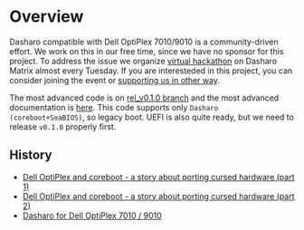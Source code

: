 # Overview

<!--

_**TBD**: this page should contain most important information about Dasharo OSF
support for Dell OptiPlex 7010/9010 including presentations, demos, external
resources, reviews etc. Currently it just points to subsecations of the
documentation._

-->

Dasharo compatible with Dell OptiPlex 7010/9010 is a community-driven effort. We work on this in our
free time, since we have no sponsor for this project. To address the issue we
organize [virtual hackathon](https://3mdeb.com/events/) on Dasharo Matrix
almost every Tuesday. If you are interesteded in this project, you can consider
joining the event or
[supporting us in other way](../../ways-you-can-help-us.md).

The most advanced code is on
[rel_v0.1.0 branch](https://github.com/Dasharo/coreboot/pull/202) and the most
advanced documentation is [here](https://github.com/Dasharo/docs/pull/139).
This code supports only `Dasharo (coreboot+SeaBIOS)`, so legacy boot. UEFI is
also quite ready, but we need to release `v0.1.0` properly first.

## History

* [Dell OptiPlex and coreboot - a story about porting cursed hardware (part 1)](https://blog.3mdeb.com/2020/2020-06-24-dell-optiplex-port/)
* [Dell OptiPlex and coreboot - a story about porting cursed hardware (part 2)](https://blog.3mdeb.com/2021/2021-06-01-optiplex_part2/)
* [Dasharo for Dell OptiPlex 7010 / 9010](https://blog.3mdeb.com/2021/2021-11-26-optiplex-dasharo/)
